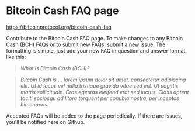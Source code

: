 # Bitcoin Cash FAQ page
https://bitcoinprotocol.org/bitcoin-cash-faq

Contribute to the Bitcoin Cash FAQ page. To make changes to any Bitcoin Cash (BCH) FAQs or to submit new FAQs, [submit a new issue](https://github.com/davidshares/bitcoinprotocol.org/issues). The formatting is simple, just add your new FAQ in question and answer format, like this:

> *What is Bitcoin Cash (BCH)?*

> *Bitcoin Cash is ... lorem ipsum dolor sit amet, consectetur adipiscing elit. Ut id lacus vel nulla tristique gravida vitae sed est. Ut sagittis mattis sollicitudin. Cras egestas eleifend erat sed luctus. Class aptent taciti sociosqu ad litora torquent per conubia nostra, per inceptos himenaeos.*

Accepted FAQs will be added to the page periodically. If there are issues, you'll be notified here on Github. 
